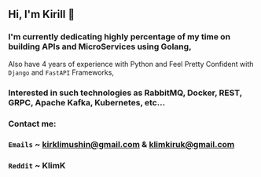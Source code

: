 ## Hi, I'm Kirill 👋
###  I'm currently dedicating highly percentage of my time on building APIs and MicroServices using Golang,
Also have 4 years of experience with Python and Feel Pretty Confident with `Django` and `FastAPI` Frameworks,
### Interested in such technologies as RabbitMQ, Docker, REST, GRPC, Apache Kafka, Kubernetes, etc...

### Contact me:

### `Emails` ~ kirklimushin@gmail.com & klimkiruk@gmail.com
### `Reddit` ~ KlimK
